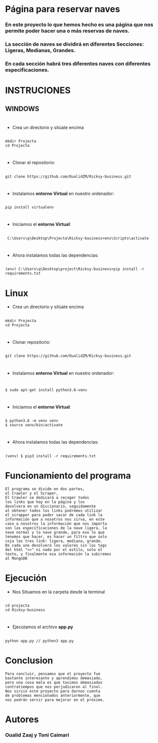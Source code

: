 # __Página para reservar naves__

### En este proyecto lo que hemos hecho es una página que nos permite poder hacer una o más reservas de naves.
### La sección de naves se dividirá en diferentes Secciones: Ligeras, Medianas, Grandes.
### En cada sección habrá tres diferentes naves con diferentes especificaciones.

#



# __INSTRUCIONES__

##  WINDOWS
#
- Crea un directorio y sitúate encima
##
    mkdir Projecta
    cd Projecta
#
- Clonar el repositorio:  
 ##
    git clone https://github.com/OualidZM/Ricksy-business.git
#

- Instalamos **entorno Virtual** en nuestro ordenador:  
##
    pip install virtualenv

# 

- Iniciamos el **entorno Virtual**:       
##
     C:\Users\q\Desktop\Projecta\Ricksy-business>env\Scripts\activate
#
- Ahora instalamos todas las dependencias:
##

    (env) C:\Users\q\Desktop\project\Ricksy-business>pip install -r requirements.txt



# Linux

- Crea un directorio y sitúate encima
##
    mkdir Projecta
    cd Projecta

#
- Clonar repositorio:  
##  
    git clone https://github.com/OualidZM/Ricksy-business.git
#


- Instalamos **entorno Virtual** en nuestro ordenador:  
#
    $ sudo apt-get install python3.6-venv

#

    
    

- Iniciamos el **entorno Virtual**:       
##
    $ python3.6 -m venv venv
    $ source venv/bin/activate

#

- Ahora instalamos todas las dependencias:
##
    (venv) $ pip3 install -r requirements.txt
#




# __Funcionamiento del programa__

    El programa se divide en dos partes,
    el Crawler y el Scraper,
    El Crawler se dedicará a recoger todos
    los links que hay en la página y los 
    devolvera en un diccionario, seguidamente
    al obtener todos los links podremos utilizar
    el scrapper para poder sacar de cada link la 
    información que a nosotros nos sirva, en este 
    caso a nosotros la información que nos importa
    son las especificaciones de la nave ligera, la 
    nave normal y la nave grande, para eso lo que 
    tenemos que hacer, es hacer un filtro que solo
    coja los tres link: ligera, mediana, grande.
    De cada uno devolverá los valores sin los tags
    del html "<>" ni nada por el estilo, solo el
    texto, y finalmente esa información la subiremos
    al MongoDB

#
# __Ejecución__

- Nos Situamos en la carpeta desde la terminal       
##
    cd projecta
    cd Ricksy-business

#

- Ejecutamos el archivo **app.py**       
##
    python app.py // python3 app.py



#


# __Conclusion__

    Para concluir, pensamos que el proyecto fue
    bastante interesante y aprendimos demasiado,
    pero una cosa mala es que tuvimos demasiados
    contratiempos que nos perjudicaron al final.
    Nos sirvió este proyecto para darnos cuenta 
    de problemas mencionados anteriormente, que
    nos podrán servir para mejorar en el próximo.
    
# __Autores__

### Oualid Zaaj  y Toni Caimari








